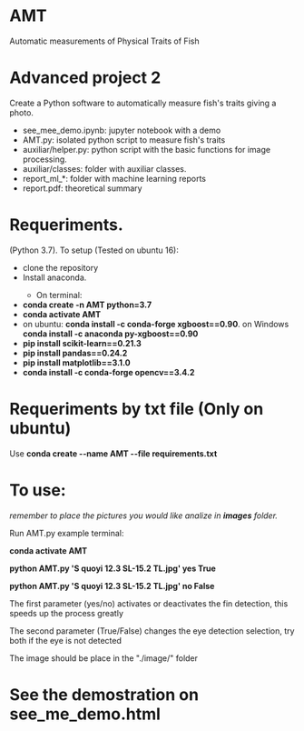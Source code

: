 # AMT
Automatic measurements of Physical Traits of Fish

# Advanced project 2
Create a Python software to automatically measure fish's traits giving a photo.

<ul>
<li>see_mee_demo.ipynb: jupyter notebook with a demo</li>
<li>AMT.py: isolated python script to measure fish's traits</li>
<li>auxiliar/helper.py: python script with the basic functions for image processing.</li>
<li>auxiliar/classes: folder with auxiliar classes.</li>
<li>report_ml_*: folder with machine learning reports</li>
<li>report.pdf: theoretical summary</li> 
</ul>

# Requeriments. 
(Python 3.7). To setup (Tested on ubuntu 16):

<ul>
<li>clone the repository</li>
<li>Install anaconda.</li>


<ul>
<li>On terminal:</li>
</ul>
<li><b>conda create -n AMT python=3.7</b></li>
<li><b>conda activate AMT </b></li>
<li>on ubuntu: <b>conda install -c conda-forge xgboost==0.90</b>. on Windows <b>conda install -c anaconda py-xgboost==0.90</b></li>
<li><b>pip install scikit-learn==0.21.3</b></li>
<li><b>pip install pandas==0.24.2</b></li>
<li><b>pip install matplotlib==3.1.0</b></li>
<li><b>conda install -c conda-forge opencv==3.4.2</b></li>
</ul>

# Requeriments by txt file (Only on ubuntu)
Use <b>conda create --name AMT --file requirements.txt</b>

# To use:
<i>remember to place the pictures you would like analize in <b>images</b> folder.</i>

Run AMT.py example terminal: 
<p><b> conda activate AMT</b></p>
<p><b> python AMT.py 'S quoyi 12.3 SL-15.2 TL.jpg' yes True</b></p>
<p><b> python AMT.py 'S quoyi 12.3 SL-15.2 TL.jpg' no False</b></p>

<p>The first parameter  (yes/no) activates or deactivates the fin detection, this speeds up the process greatly</p>
<p>The second parameter (True/False) changes the eye detection selection, try both if the eye is not detected</p>

The image should be
place in the "./image/" folder

# See the demostration on see_me_demo.html

